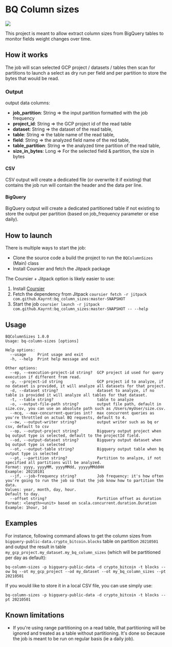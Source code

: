 # BQ Column sizes

[![](https://jitpack.io/v/Kayrnt/bq_column_sizes.svg)](https://jitpack.io/#Kayrnt/bq_column_sizes)

This project is meant to allow extract column sizes from BigQuery tables to monitor fields weight changes over time.

## How it works

The job will scan selected GCP project / datasets / tables then scan for partitions to launch a select as dry run per field and per partition to store the bytes that would be read.

### Output

output data columns:
- **job_partition**: String => the input partition formatted with the job frequency
- **project_id**: String => the GCP project id of the read table
- **dataset**: String => the dataset of the read table,
- **table**: String => the table name of the read table,
- **field**: String => the analyzed field name of the red table,
- **table_partition**: String => the analyzed time partition of the read table,
- **size_in_bytes**: Long => For the selected field & partition, the size in bytes

#### CSV
CSV output will create a dedicated file (or overwrite it if existing) that contains the job run will contain the header and the data per line.

#### BigQuery

BigQuery output will create a dedicated partitioned table if not existing to store the output per partition (based on job_frequency parameter or else daily).


## How to launch

There is multiple ways to start the job:
- Clone the source code a build the project to run the `BQColumnSizes` (Main) class
- Install Coursier and fetch the Jitpack package

The Coursier + Jitpack option is likely easier to use:
1. Install [Coursier](https://get-coursier.io/docs/cli-installation)
2. Fetch the dependency from Jitpack 
   ```coursier fetch -r jitpack com.github.Kayrnt:bq_column_sizes:master-SNAPSHOT```
3. Start the job
```coursier launch -r jitpack com.github.Kayrnt:bq_column_sizes:master-SNAPSHOT -- --help```

## Usage

``` 
BQColumnSizes 1.0.0
Usage: bq-column-sizes [options]

Help options:
  --usage     Print usage and exit
  -h, --help  Print help message and exit

Other options:
  --ep, --execution-project-id string?  GCP project id used for query execution if different from read.
  -p, --project-id string               GCP project id to analyze, if no dataset is provided, it will analyze all datasets for that project.
  -d, --dataset string?                 dataset to analyze, if no table is provided it will analyze all tables for that dataset.
  -t, --table string?                   table to analyze
  -o, --output-file-path string?        output file path, default in size.csv, you can use an absolute path such as /Users/myUser/size.csv.
  --mcq, --max-concurrent-queries int?  max concurrent queries as you're throttled on actual BQ requests, default to 4.
  --ow, --output-writer string?         output writer such as bq or csv, default to csv
  --op, --output-project string?        Bigquery output project when bq output type is selected, default to the projectId field.
  --od, --output-dataset string?        Bigquery output dataset when bq output type is selected
  --ot, --output-table string?          Bigquery output table when bq output type is selected
  --pt, --partition string?             Partition to analyze, if not specified all partitions will be analyzed.
Format: yyyy, yyyyMM, yyyyMMdd, yyyyyMMddHH
Example: 20210101
  --jf, --job-frequency string?         Job frequency: it's how often you're going to run the job so that the job know how to partition the data.
Values: year, month, day, hour.
Default to day.
  --offset string?                      Partition offset as duration
Format: <length><unit> based on scala.concurrent.duration.Duration
Example: 1hour, 1d
```

## Examples

For instance, following command allows to get the column sizes from `bigquery-public-data.crypto_bitcoin.blocks` table on partition `20210501` and output the result in table `my_gcp_project.my_dataset.my_bq_column_sizes` (which will be partitioned per day as default):
```
bq-column-sizes -p bigquery-public-data -d crypto_bitcoin -t blocks --ow bq --ot my_gcp_project --od my_dataset --ot my_bq_column_sizes --pt 20210501
```

If you would like to store it in a local CSV file, you can use simply use:
```
bq-column-sizes -p bigquery-public-data -d crypto_bitcoin -t blocks --pt 20210501
```

## Known limitations
- If you're using range partitioning on a read table, that partitioning will be ignored and treated as a table without partitioning. It's done so because the job is meant to be run on regular basis (ie a daily job).  